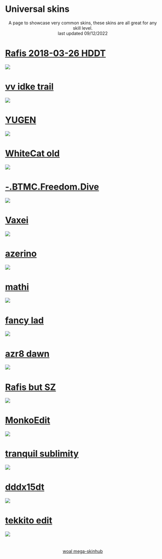# Universal skins
<p align="center">
  A page to showcase very common skins, these skins are all great for any skill level.
  <br>
  last updated 09/12/2022
</p>

# [Rafis 2018-03-26 HDDT](https://github.com/rudj-skinhub/woal/raw/tyfh/universal/Rafis%202018-03-26%20HDDT.osk)
[![](https://i.imgur.com/bMkRaKL.png)](https://github.com/rudj-skinhub/woal/raw/tyfh/universal/Rafis%202018-03-26%20HDDT.osk)

# [vv idke trail](https://github.com/rudj-skinhub/woal/raw/tyfh/universal/vv%20idke%20trail.osk)
[![](https://osu.ppy.sh/ss/18134801/7edd)](https://github.com/rudj-skinhub/woal/raw/tyfh/universal/vv%20idke%20trail.osk)

# [YUGEN](https://github.com/rudj-skinhub/woal/raw/tyfh/universal/YUGEN.osk)
[![](http://admin.osuskins.me//images/skins/637538212012057185.jpg)](https://github.com/rudj-skinhub/woal/raw/tyfh/universal/YUGEN.osk)

# [WhiteCat old](https://github.com/rudj-skinhub/woal/raw/tyfh/universal/WhiteCat%20old.osk)
[![](https://i.imgur.com/ufZ67Rg.png)](https://github.com/rudj-skinhub/woal/raw/tyfh/universal/WhiteCat%20old.osk)

# [-.BTMC.Freedom.Dive](https://github.com/rudj-skinhub/woal/raw/tyfh/universal/-.BTMC.Freedom.Dive.osk)
[![](https://i.ppy.sh/19743f9a911d966fca64a81c018ee380dba163a3/68747470733a2f2f692e696d6775722e636f6d2f74696563544e482e706e67)](https://github.com/rudj-skinhub/woal/raw/tyfh/universal/-.BTMC.Freedom.Dive.osk)

# [Vaxei](https://github.com/rudj-skinhub/woal/raw/tyfh/universal/Vaxei.osk)
[![](https://osu.ppy.sh/ss/18205118/735e)](https://github.com/rudj-skinhub/woal/raw/tyfh/universal/Vaxei.osk)

# [azerino](https://github.com/rudj-skinhub/woal/raw/tyfh/universal/azerino.osk)
[![](https://osu.ppy.sh/ss/18205331/6601)](https://github.com/rudj-skinhub/woal/raw/tyfh/universal/azerino.osk)

# [mathi](https://github.com/rudj-skinhub/woal/raw/tyfh/universal/mathi.osk)
[![](https://osu.ppy.sh/ss/18134804/1994)](https://github.com/rudj-skinhub/woal/raw/tyfh/universal/mathi.osk)

# [fancy lad](https://github.com/rudj-skinhub/woal/raw/tyfh/universal/fancy%20lad.osk)
[![](https://osu.ppy.sh/ss/18205107/4353)](https://github.com/rudj-skinhub/woal/raw/tyfh/universal/fancy%20lad.osk)

# [azr8 dawn](https://github.com/rudj-skinhub/woal/raw/tyfh/universal/azr8%20dawn.osk)
[![](https://cdn.discordapp.com/attachments/1004687819337379840/1021108146711842866/cachedImage.png)](https://github.com/rudj-skinhub/woal/raw/tyfh/universal/azr8%20dawn.osk)

# [Rafis but SZ](https://github.com/rudj-skinhub/woal/raw/tyfh/universal/Rafis%20but%20SZ.osk)
[![](https://osu.ppy.sh/ss/18205112/543f)](https://github.com/rudj-skinhub/woal/raw/tyfh/universal/Rafis%20but%20SZ.osk)

# [MonkoEdit](https://github.com/rudj-skinhub/woal/raw/tyfh/universal/MonkoEdit.osk)
[![](https://osu.ppy.sh/ss/18205110/b6c1)](https://github.com/rudj-skinhub/woal/raw/tyfh/universal/MonkoEdit.osk)

# [tranquil sublimity](https://github.com/rudj-skinhub/woal/raw/tyfh/universal/tranquil%20sublimity.osk)
[![](https://osu.ppy.sh/ss/18134806/b5b7)](https://github.com/rudj-skinhub/woal/raw/tyfh/universal/tranquil%20sublimity.osk)

# [dddx15dt](https://github.com/rudj-skinhub/woal/raw/tyfh/universal/dddx15dt.osk)
[![](https://osu.ppy.sh/ss/18205106/b493)](https://github.com/rudj-skinhub/woal/raw/tyfh/universal/dddx15dt.osk)

# [tekkito edit](https://github.com/rudj-skinhub/woal/raw/tyfh/universal/tekkito%20edit.osk)
[![](https://camo.githubusercontent.com/410d396e0e7c50f106ede9c3a06f453516d3a991650e3438d6d45fc6c72fbea7/68747470733a2f2f692e696d6775722e636f6d2f6764776f31714d2e706e67)](https://github.com/rudj-skinhub/woal/raw/tyfh/universal/tekkito%20edit.osk)

#

<p align="center">
<a href="README.md">woal mega-skinhub</a>
</p>
